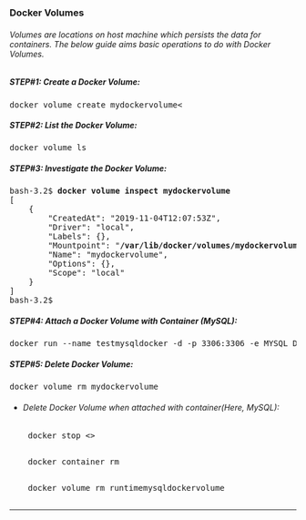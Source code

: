 ### Docker Volumes

###### Volumes are locations on host machine which persists the data for containers. The below guide aims basic operations to do with Docker Volumes.

##### STEP#1: Create a Docker Volume:
<pre>
docker volume create mydockervolume<
</pre>

##### STEP#2: List the Docker Volume:
<pre>
docker volume ls
</pre>

##### STEP#3: Investigate the Docker Volume:
<pre>
bash-3.2$ <b>docker volume inspect mydockervolume</b>
[
    {
        "CreatedAt": "2019-11-04T12:07:53Z",
        "Driver": "local",
        "Labels": {},
        "Mountpoint": "<b>/var/lib/docker/volumes/mydockervolume/_data</b>",
        "Name": "mydockervolume",
        "Options": {},
        "Scope": "local"
    }
]
bash-3.2$ 
</pre>

##### STEP#4: Attach a Docker Volume with Container (MySQL):
<pre>
docker run --name testmysqldocker -d -p 3306:3306 -e MYSQL_DATABASE=dev -e MYSQL_ROOT_PASSWORD=root -v runtimemysqldockervolume:/var/lib/mysql/  mysql
</pre>

##### STEP#5: Delete Docker Volume:
<pre>
docker volume rm mydockervolume
</pre>
 - ###### Delete Docker Volume when attached with container(Here, MySQL):
    <pre>
    docker stop <<container_id>>
    </pre>
    <pre>
    docker container rm <container_id> 
    </pre>
    <pre>
    docker volume rm runtimemysqldockervolume
    </pre>

<hr>
